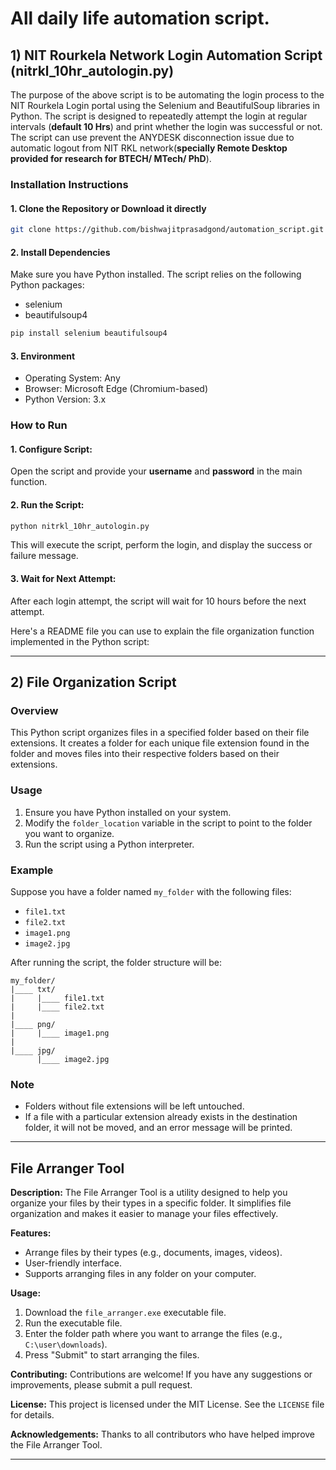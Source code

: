 # All daily life automation script.
## 1) NIT Rourkela Network Login Automation Script (nitrkl_10hr_autologin.py)
The purpose of the above script is to be automating the login process to the NIT Rourkela Login portal using the Selenium and BeautifulSoup libraries in Python. The script is designed to repeatedly attempt the login at regular intervals (__default 10 Hrs__) and print whether the login was successful or not. The script can use prevent the ANYDESK disconnection issue due to automatic logout from NIT RKL network(__specially Remote Desktop provided for research for BTECH/ MTech/ PhD__).
### Installation Instructions

#### 1. Clone the Repository or Download it directly
```bash
git clone https://github.com/bishwajitprasadgond/automation_script.git
```
#### 2. Install Dependencies
Make sure you have Python installed. The script relies on the following Python packages:

- selenium
- beautifulsoup4
```bash
pip install selenium beautifulsoup4
```

#### 3. Environment
- Operating System: Any
- Browser: Microsoft Edge (Chromium-based)
- Python Version: 3.x
  
###  How to Run
#### 1. Configure Script:
Open the script and provide your __username__ and __password__ in the main function.
#### 2. Run the Script:
```bash
python nitrkl_10hr_autologin.py
```
This will execute the script, perform the login, and display the success or failure message.

#### 3. Wait for Next Attempt:
After each login attempt, the script will wait for 10 hours before the next attempt.

Here's a README file you can use to explain the file organization function implemented in the Python script:

---

## 2) File Organization Script

### Overview

This Python script organizes files in a specified folder based on their file extensions. It creates a folder for each unique file extension found in the folder and moves files into their respective folders based on their extensions.

### Usage

1. Ensure you have Python installed on your system.
2. Modify the `folder_location` variable in the script to point to the folder you want to organize.
3. Run the script using a Python interpreter.

### Example

Suppose you have a folder named `my_folder` with the following files:

- `file1.txt`
- `file2.txt`
- `image1.png`
- `image2.jpg`

After running the script, the folder structure will be:

```
my_folder/
|____ txt/
|     |____ file1.txt
|     |____ file2.txt
|
|____ png/
|     |____ image1.png
|
|____ jpg/
      |____ image2.jpg
```

### Note

- Folders without file extensions will be left untouched.
- If a file with a particular extension already exists in the destination folder, it will not be moved, and an error message will be printed.

---
## File Arranger Tool

**Description:**
The File Arranger Tool is a utility designed to help you organize your files by their types in a specific folder. It simplifies file organization and makes it easier to manage your files effectively.

**Features:**
- Arrange files by their types (e.g., documents, images, videos).
- User-friendly interface.
- Supports arranging files in any folder on your computer.

**Usage:**
1. Download the `file_arranger.exe` executable file.
2. Run the executable file.
3. Enter the folder path where you want to arrange the files (e.g., `C:\user\downloads`).
4. Press "Submit" to start arranging the files.

**Contributing:**
Contributions are welcome! If you have any suggestions or improvements, please submit a pull request.

**License:**
This project is licensed under the MIT License. See the `LICENSE` file for details.

**Acknowledgements:**
Thanks to all contributors who have helped improve the File Arranger Tool.

---


